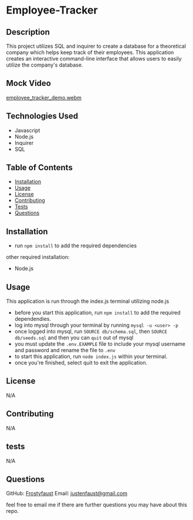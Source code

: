 # Employee-Tracker

## Description

This project utilizes SQL and inquirer to create a database for a theoretical company which helps keep track of their employees. This application creates an interactive command-line interface that allows users to easily utilize the company's database.

## Mock Video

[employee_tracker_demo.webm](https://github.com/frostyfaust/Employee-Tracker/assets/55112932/9fbd8860-4cb1-4b40-a2ad-101ea840105b)

## Technologies Used

- Javascript
- Node.js
- Inquirer
- SQL

## Table of Contents
  
- [Installation](#installation)
- [Usage](#usage)
- [License](#license)
- [Contributing](#contributing)
- [Tests](#tests)
- [Questions](#questions)

## Installation

- run `npm install` to add the required dependencies

other required installation:
- Node.js

    
## Usage

This application is run through the index.js terminal utilizing node.js
- before you start this application, run `npm install` to add the required dependendies.
- log into mysql through your terminal by running `mysql -u <user> -p`
- once logged into mysql, run `SOURCE db/schema.sql`, then `SOURCE db/seeds.sql` and then you can `quit` out of mysql
- you must update the `.env.EXAMPLE` file to include your mysql username and password and rename the file to `.env`
- to start this application, run `node index.js` within your terminal.
- once you're finished, select quit to exit the application.

## License

N/A
    
## Contributing

N/A
  
## tests

N/A

## Questions

GitHub: [Frostyfaust](https://github.com/frostyfaust)
Email: justenfaust@gmail.com

feel free to email me if there are further questions you may have about this repo.
